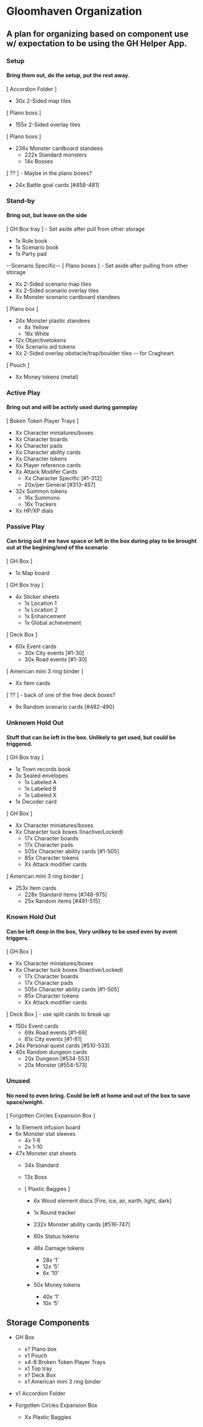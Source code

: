 # Gloomhaven Organization
## A plan for organizing based on component use w/ expectation to be using the GH Helper App.

### Setup
#### Bring them out, do the setup, put the rest away.

[ Accordion Folder ]
- 30x 2-Sided map tiles

[ Plano boxs ]
- 155x 2-Sided overlay tiles

[ Plano boxs ]
- 236x Monster cardboard standees
  - 222x Standard monsters
  - 14x Bosses

[ ?? ] - Maybe in the plano boxes?
- 24x Battle goal cards [#458-481]

### Stand-by
#### Bring out, but leave on the side

[ GH Box tray ] - Set aside after pull from other storage
- 1x Rule book
- 1x Scenario book
- 1x Party pad

--Scenario Specific--
[ Plano boxes ] - Set aside after pulling from other storage
- Xx 2-Sided scenario map tiles
- Xx 2-Sided scenario overlay tiles
- Xx Monster scenario cardboard standees

[ Plano box ]
- 24x Monster plastic standees
  - 8x Yellow
  - 16x White
- 12x Objectivetokens
- 10x Scenario aid tokens
- Xx 2-Sided overlay obstacle/trap/boulder tiles -- for Cragheart

[ Pouch ]
- Xx Money tokens (metal)

### Active Play
#### Bring out and will be activly used during gameplay

[ Boken Token Player Trays ]
- Xx Character miniatures/boxes
- Xx Character boards
- Xx Character pads
- Xx Character ability cards
- Xx Character tokens
- Xx Player reference cards
- Xx Attack Modifer Cards
  - Xx Character Specific [#1-312]
  - 20x/per General [#313-457]
- 32x Summon tokens
  - 16x Summons
  - 16x Trackers
- Xx HP/XP dials

### Passive Play
#### Can bring out if we have space or left in the box during play to be brought out at the begining/end of the scenario

[ GH Box ]
- 1x Map board

[ GH Box tray ]
- 4x Sticker sheets
  - 1x Location 1
  - 1x Location 2
  - 1x Enhancement
  - 1x Global achievement

[ Deck Box ]
- 60x Event cards
  - 30x City events [#1-30]
  - 30x Road events [#1-30]


[ American mini 3 ring binder ]
- Xx Item cards

[ ?? ] - back of one of the free deck boxes?
- 9x Random scenario cards [#482-490]

### Unknown Hold Out
#### Stuff that can be left in the box. Unlikely to get used, but could be triggered.

[ GH Box tray ]
- 1x Town records book
- 3x Sealed envelopes
  - 1x Labeled A
  - 1x Labeled B
  - 1x Labeled X
- 1x Decoder card

[ GH Box ]
- Xx Character miniatures/boxes
- Xx Character tuck boxes (Inactive/Locked)
  - 17x Character boards
  - 17x Character pads
  - 505x Character ability cards [#1-505]
  - 85x Character tokens
  - Xx Attack modifier cards

[ American mini 3 ring binder ]
- 253x Item cards
  - 228x Standard items [#748-975]
  - 25x Random items [#491-515]

### Known Hold Out
#### Can be left deep in the box, Very unlikey to be used even by event triggers.

[ GH Box ]
- Xx Character miniatures/boxes
- Xx Character tuck boxes (Inactive/Locked)
  - 17x Character boards
  - 17x Character pads
  - 505x Character ability cards [#1-505]
  - 85x Character tokens
  - Xx Attack modifier cards

[ Deck Box ] - use split cards to break up
- 150x Event cards
  - 69x Road events [#1-69]
  - 81x City events [#1-81]
- 24x Personal quest cards [#510-533]
- 40x Random dungeon cards
  - 20x Dungeon [#534-553]
  - 20x Monster [#554-573]

### Unused
#### No need to even bring. Could be left at home and out of the box to save space/weight.

[ Forgotten Circles Expansion Box ]
- 1x Element infusion board
- 6x Monster stat sleeves
  - 4x 1-6
  - 2x 1-10
- 47x Monster stat sheets
  - 34x Standard
  - 13x Boss

  - [ Plastic Baggies ]
    - 6x Wood element discs [Fire, ice, air, earth, light, dark]
    - 1x Round tracker

    - 232x Monster ability cards [#516-747]

    - 60x Status tokens

    - 46x Damage tokens
      - 28x ‘1’
      - 12x ‘5’
      - 6x ‘10’

    - 50x Money tokens
      - 40x ‘1’
      - 10x ‘5’

## Storage Components

- GH Box
  - x? Plano box
  - x1 Pouch
  - x4-8 Broken Token Player Trays
  - x1 Top tray
  - x? Deck Box
  - x1 American mini 3 ring binder

- x1 Accordion Folder

- Forgotten Circles Expansion Box
  - Xx Plastic Baggies
